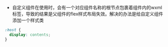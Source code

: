 - 自定义组件在使用时，会有一个对应组件名称的根节点包裹着组件内的wxml标签，导致的结果是父组件的flex样式布局失效。解决的办法是给自定义组件添加一个样式类
```css
:host {
  display: contents;
}
```